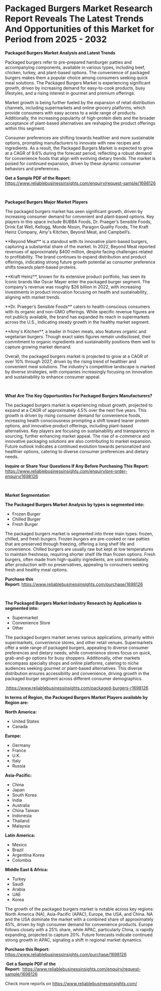 <p><h1>Packaged Burgers Market Research Report Reveals The Latest Trends And Opportunities of this Market for Period from 2025 - 2032</h1></p><p><strong>Packaged Burgers Market Analysis and Latest Trends</strong></p>
<p><p>Packaged burgers refer to pre-prepared hamburger patties and accompanying components, available in various types, including beef, chicken, turkey, and plant-based options. The convenience of packaged burgers makes them a popular choice among consumers seeking quick meal solutions. The Packaged Burgers Market is experiencing significant growth, driven by increasing demand for easy-to-cook products, busy lifestyles, and a rising interest in gourmet and premium offerings. </p><p>Market growth is being further fueled by the expansion of retail distribution channels, including supermarkets and online grocery platforms, which provide consumers with easy access to a wide range of products. Additionally, the increasing popularity of high-protein diets and the broader acceptance of plant-based alternatives are reshaping the product offerings within this segment. </p><p>Consumer preferences are shifting towards healthier and more sustainable options, prompting manufacturers to innovate with new recipes and ingredients. As a result, the Packaged Burgers Market is expected to grow at a CAGR of 9.6% during the forecast period, reflecting a robust demand for convenience foods that align with evolving dietary trends. The market is poised for continued expansion, driven by these dynamic consumer behaviors and preferences.</p></p>
<p><strong>Get a Sample PDF of the Report:&nbsp;</strong> <a href="https://www.reliablebusinessinsights.com/enquiry/request-sample/1698126?utm_campaign=3116&utm_medium=2&utm_source=Github&utm_content=ia&utm_term=07042025&utm_id=packaged-burgers">https://www.reliablebusinessinsights.com/enquiry/request-sample/1698126</a></p>
<p>&nbsp;</p>
<p><strong>Packaged Burgers Major Market Players</strong></p>
<p><p>The packaged burgers market has seen significant growth, driven by increasing consumer demand for convenient and plant-based options. Key players in this space include BUBBA Foods, Dr. Praeger’s Sensible Foods, Drink Eat Well, Kellogg, Monde Nissin, Paragon Quality Foods, The Kraft Heinz Company, Amy's Kitchen, Beyond Meat, and Campbell’s.</p><p>**Beyond Meat** is a standout with its innovative plant-based burgers, capturing a substantial share of the market. In 2022, Beyond Meat reported revenues of approximately $400 million, despite facing challenges related to profitability. The brand continues to expand distribution and product offerings, indicating strong future growth potential as consumer preference shifts towards plant-based proteins.</p><p>**Kraft Heinz**, known for its extensive product portfolio, has seen its Iconic brands like Oscar Mayer enter the packaged burger segment. The company's revenue was roughly $26 billion in 2022, with increasing investments in product innovation focusing on health and sustainability, aligning with market trends.</p><p>**Dr. Praeger’s Sensible Foods** caters to health-conscious consumers with its organic and non-GMO offerings. While specific revenue figures are not publicly available, the brand has expanded its reach in supermarkets across the U.S., indicating steady growth in the healthy market segment.</p><p>**Amy's Kitchen**, a leader in frozen meals, also features organic and vegetarian burgers. Though exact sales figures remain undisclosed, their commitment to organic ingredients and sustainability positions them well to capture growing market demand.</p><p>Overall, the packaged burgers market is projected to grow at a CAGR of over 10% through 2027, driven by the rising trend of healthier and convenient meal solutions. The industry's competitive landscape is marked by diverse strategies, with companies increasingly focusing on innovation and sustainability to enhance consumer appeal.</p></p>
<p>&nbsp;</p>
<p><strong>What Are The Key Opportunities For Packaged Burgers Manufacturers?</strong></p>
<p><p>The packaged burgers market is experiencing robust growth, projected to expand at a CAGR of approximately 4.5% over the next five years. This growth is driven by rising consumer demand for convenience foods, increasing health consciousness prompting a shift toward leaner protein options, and innovative product offerings, including plant-based alternatives. Key players are focusing on sustainability and transparency in sourcing, further enhancing market appeal. The rise of e-commerce and innovative packaging solutions are also contributing to market expansion. Future outlook indicates a continued evolution towards personalized and healthier options, catering to diverse consumer preferences and dietary needs.</p></p>
<p><strong>Inquire or Share Your Questions If Any Before Purchasing This Report:</strong> <a href="https://www.reliablebusinessinsights.com/enquiry/pre-order-enquiry/1698126?utm_campaign=3116&utm_medium=2&utm_source=Github&utm_content=ia&utm_term=07042025&utm_id=packaged-burgers">https://www.reliablebusinessinsights.com/enquiry/pre-order-enquiry/1698126</a></p>
<p>&nbsp;</p>
<p><strong>Market Segmentation</strong></p>
<p><strong>The Packaged Burgers Market Analysis by types is segmented into:</strong></p>
<p><ul><li>Frozen Burger</li><li>Chilled Burger</li><li>Fresh Burger</li></ul></p>
<p><p>The packaged burgers market is segmented into three main types: frozen, chilled, and fresh burgers. Frozen burgers are pre-cooked or raw patties that are preserved through freezing, offering a long shelf life and convenience. Chilled burgers are usually raw but kept at low temperatures to maintain freshness, requiring shorter shelf life than frozen options. Fresh burgers, often made from high-quality ingredients, are sold immediately after production with no preservatives, appealing to consumers seeking fresh and healthy meal options.</p></p>
<p><strong>Purchase this Report:&nbsp;</strong><a href="https://www.reliablebusinessinsights.com/purchase/1698126?utm_campaign=3116&utm_medium=2&utm_source=Github&utm_content=ia&utm_term=07042025&utm_id=packaged-burgers">https://www.reliablebusinessinsights.com/purchase/1698126</a></p>
<p>&nbsp;</p>
<p><strong>The Packaged Burgers Market Industry Research by Application is segmented into:</strong></p>
<p><ul><li>Supermarket</li><li>Convenience Store</li><li>Other</li></ul></p>
<p><p>The packaged burgers market serves various applications, primarily within supermarkets, convenience stores, and other retail venues. Supermarkets offer a wide range of packaged burgers, appealing to diverse consumer preferences and dietary needs, while convenience stores focus on quick, grab-and-go options for busy shoppers. Additionally, other markets encompass specialty shops and online platforms, catering to niche audiences seeking gourmet or plant-based alternatives. This diverse distribution ensures accessibility and convenience, driving growth in the packaged burger segment across different consumer demographics.</p></p>
<p><a href="https://www.reliablebusinessinsights.com/packaged-burgers-r1698126?utm_campaign=3116&utm_medium=2&utm_source=Github&utm_content=ia&utm_term=07042025&utm_id=packaged-burgers">&nbsp;https://www.reliablebusinessinsights.com/packaged-burgers-r1698126</a></p>
<p><strong>In terms of Region, the Packaged Burgers Market Players available by Region are:</strong></p>
<p>
    <p> <strong> North America: </strong>
        <ul>
            <li>United States</li>
            <li>Canada</li>
        </ul>
        </p> 
    <p> <strong> Europe: </strong>
        <ul>
            <li>Germany</li>
            <li>France</li>
            <li>U.K.</li>
            <li>Italy</li>
            <li>Russia</li>
        </ul>
        </p> 
    <p> <strong> Asia-Pacific: </strong>
        <ul>
            <li>China</li>
            <li>Japan</li>
            <li>South Korea</li>
            <li>India</li>
            <li>Australia</li>
            <li>China Taiwan</li>
            <li>Indonesia</li>
            <li>Thailand</li>
            <li>Malaysia</li>
        </ul>
        </p> 
    <p> <strong> Latin America: </strong>
        <ul>
            <li>Mexico</li>
            <li>Brazil</li>
            <li>Argentina Korea</li>
            <li>Colombia</li>
        </ul>
        </p> 
    <p> <strong> Middle East & Africa: </strong>
        <ul>
            <li>Turkey</li>
            <li>Saudi</li>
            <li>Arabia</li>
            <li>UAE</li>
            <li>Korea</li>
        </ul>
    </p>
    </p>
<p><p>The growth of the packaged burgers market is notable across key regions: North America (NA), Asia-Pacific (APAC), Europe, the USA, and China. NA and the USA dominate the market with a combined share of approximately 45%, driven by high consumer demand for convenience products. Europe follows closely with a 25% share, while APAC, particularly China, is rapidly expanding, projected to capture 20%. Future forecasts indicate continued strong growth in APAC, signaling a shift in regional market dynamics.</p></p>
<p><strong>Purchase this Report: </strong><a href="https://www.reliablebusinessinsights.com/purchase/1698126?utm_campaign=3116&utm_medium=2&utm_source=Github&utm_content=ia&utm_term=07042025&utm_id=packaged-burgers">https://www.reliablebusinessinsights.com/purchase/1698126</a></p>
<p>&nbsp;<strong>Get a Sample PDF of the Report:&nbsp;&nbsp;</strong><a href="https://www.reliablebusinessinsights.com/enquiry/request-sample/1698126?utm_campaign=3116&utm_medium=2&utm_source=Github&utm_content=ia&utm_term=07042025&utm_id=packaged-burgers">https://www.reliablebusinessinsights.com/enquiry/request-sample/1698126</a></p>
<p><strong></strong></p>
<p>Check more reports on <a href="https://www.reliablebusinessinsights.com/?utm_campaign=3116&utm_medium=2&utm_source=Github&utm_content=ia&utm_term=07042025&utm_id=packaged-burgers">https://www.reliablebusinessinsights.com/</a></p>